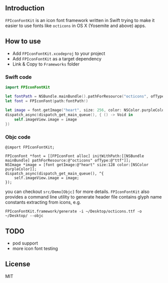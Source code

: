 
## Introduction

`FPIconFontKit` is an icon font framework written in Swift trying to make it easier to use fonts like `octicons` in OS X (Yosemite and above) apps. 

## How to use

* Add `FPIconFontKit.xcodeproj` to your project
* Add `FPIconFontKit` as a target dependency
* Link & Copy to `Frameworks` folder

### Swift code
```swift
import FPIconFontKit

let fontPath = NSBundle.mainBundle().pathForResource("octicons", ofType: "ttf")
let font = FPIconFont(path:fontPath!)
        
let image = font.getImage("heart", size: 256, color: NSColor.purpleColor())
dispatch_async(dispatch_get_main_queue(), { () -> Void in
    self.imageView.image = image
})

```

### Objc code

```objc
@import FPIconFontKit;

FPIconFont *font = [[FPIconFont alloc] initWithPath:[[NSBundle mainBundle] pathForResource:@"octicons" ofType:@"ttf"]];
NSImage *image = [font getImage:@"heart" size:128 color:[NSColor purpleColor]];
dispatch_async(dispatch_get_main_queue(), ^{
    self.imageView.image = image;
});

```

you can checkout `src/Demo[Objc]` for more details. `FPIconFontKit` also provides a command line utility to generate header file contains glyph name constants extracting from icons, e.g.
```shell
FPIconFontKit.framework/generate -i ~/Desktop/octicons.ttf -o ~/Desktop/ --objc
```

## TODO
* pod support
* more icon font testing


## License

MIT
